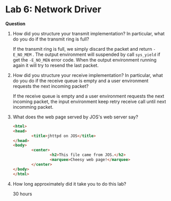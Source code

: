 # Lab 6: Network Driver

**Question**

1. How did you structure your transmit implementation? In particular, what do you do if the transmit ring is full?

   If the transmit ring is full, we simply discard the packet and return `-E_NO_MEM` . The output environment will suspended by call `sys_yield` if get the `-E_NO_MEN` error code. When the output environment running again it will try to resend the last packet.

2. How did you structure your receive implementation? In particular, what do you do if the receive queue is empty and a user environment requests the next incoming packet?

   If the receive queue is empty and a user environment requests the next incoming packet, the input environment keep retry receive call until next incomming packet.

3. What does the web page served by JOS's web server say?

   ```html
   <html>
   <head>
           <title>jhttpd on JOS</title>
   </head>
   <body>
           <center>
                   <h2>This file came from JOS.</h2>
                   <marquee>Cheesy web page!</marquee>
           </center>
   </body>
   </html>
   ```

4. How long approximately did it take you to do this lab?

   30 hours

